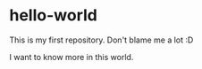 # hello-world
This is my first repository. Don't blame me a lot :D 

I want to know more in this world.
